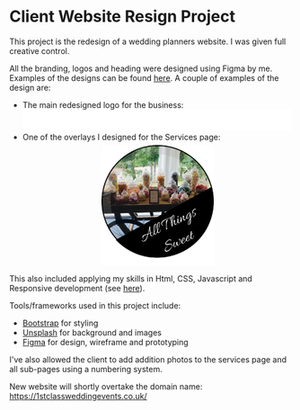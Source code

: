 # Client Website Resign Project

This project is the redesign of a wedding planners website. I was given full creative control.

All the branding, logos and heading were designed using Figma by me. Examples of the designs can be found [here](https://www.figma.com/file/qEMYfIMq957FdBeKoG1B6G/Materials?node-id=0%3A1).
A couple of examples of the design are:

- The main redesigned logo for the business:
  <img src="./src/images/logo-white.png" />
  <br>
- One of the overlays I designed for the Services page:
  <br>
  <img width="200px" style="display: block; margin: 0 auto; margin-top: 6px;" src="./src/images/services-stickers/all-things-sweet.png"/>

This also included applying my skills in Html, CSS, Javascript and Responsive development (see [here](https://github.com/efarrant/1st-class-wedding-events/blob/a39a1c716c0d06c14a5a257dfe38bcc8e883a1c9/src/style.css#L284)).

Tools/frameworks used in this project include:

- [Bootstrap](https://getbootstrap.com/) for styling
- [Unsplash](https://unsplash.com/) for background and images
- [Figma](https://www.figma.com/) for design, wireframe and prototyping

I've also allowed the client to add addition photos to the services page and all sub-pages using a numbering system.

New website will shortly overtake the domain name: https://1stclassweddingevents.co.uk/

